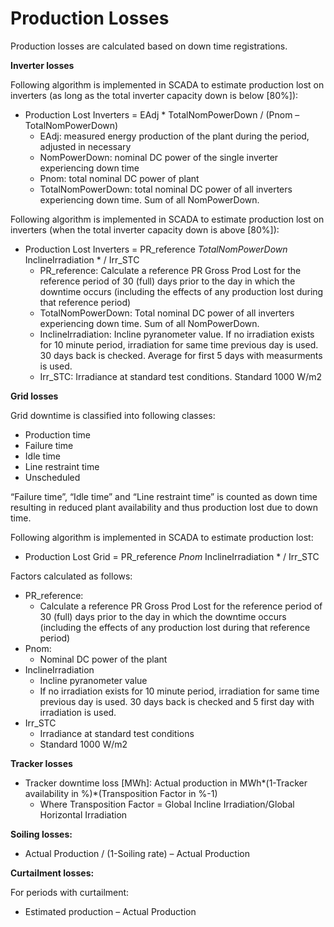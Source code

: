 # Production Losses

Production losses are calculated based on down time registrations.

__Inverter losses__

Following algorithm is implemented in SCADA to estimate production lost on inverters (as long as the total inverter capacity down is below [80%]):

* Production Lost Inverters = EAdj * TotalNomPowerDown / (Pnom – TotalNomPowerDown)
  * EAdj: measured energy production of the plant during the period, adjusted in necessary
  * NomPowerDown: nominal DC power of the single inverter experiencing down time
  * Pnom: total nominal DC power of plant
  * TotalNomPowerDown: total nominal DC power of all inverters experiencing down time. Sum of all NomPowerDown.

Following algorithm is implemented in SCADA to estimate production lost on inverters (when the total inverter capacity down is above [80%]):

* Production Lost Inverters = PR_reference *TotalNomPowerDown* InclineIrradiation * / Irr_STC
  * PR_reference: Calculate a reference PR Gross Prod Lost for the reference period of 30 (full) days prior to the day in which the downtime occurs (including the effects of any production lost during that reference period)
  * TotalNomPowerDown: Total nominal DC power of all inverters experiencing down time. Sum of all NomPowerDown.
  * InclineIrradiation: Incline pyranometer value. If no irradiation exists for 10 minute period, irradiation for same time previous day is used. 30 days back is checked. Average for first 5 days with measurments is used.
  * Irr_STC: Irradiance at standard test conditions. Standard 1000 W/m2

__Grid losses__

Grid downtime is classified into following classes:

* Production time
* Failure time
* Idle time
* Line restraint time
* Unscheduled

“Failure time”, “Idle time” and “Line restraint time” is counted as down time resulting in reduced plant availability and thus production lost due to down time.

Following algorithm is implemented in SCADA to estimate production lost:

* Production Lost Grid = PR_reference *Pnom* InclineIrradiation * / Irr_STC

Factors calculated as follows:

* PR_reference:
  * Calculate a reference PR Gross Prod Lost for the reference period of 30 (full) days prior to the day in which the downtime occurs (including the effects of any production lost during that reference period)
* Pnom:
  * Nominal DC power of the plant
* InclineIrradiation
  * Incline pyranometer value
  * If no irradiation exists for 10 minute period, irradiation for same time previous day is used. 30 days back is checked and 5 first day with irradiation is used.
* Irr_STC
  * Irradiance at standard test conditions
  * Standard 1000 W/m2

__Tracker losses__

* Tracker downtime loss [MWh]: Actual production in MWh*(1-Tracker availability in %)*(Transposition Factor in %-1)
  * Where Transposition Factor = Global Incline Irradiation/Global Horizontal Irradiation

__Soiling losses:__

* Actual Production / (1-Soiling rate) – Actual Production

__Curtailment losses:__

For periods with curtailment:

* Estimated production – Actual Production
